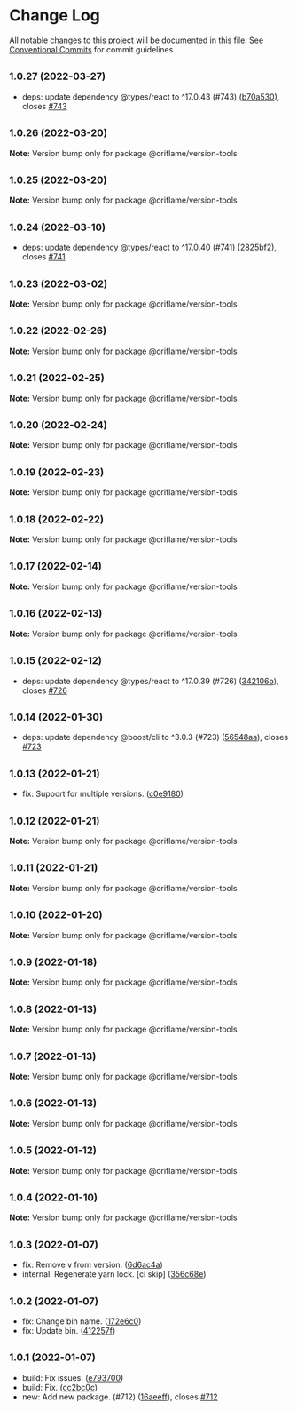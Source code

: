 # Change Log

All notable changes to this project will be documented in this file.
See [Conventional Commits](https://conventionalcommits.org) for commit guidelines.

## <small>1.0.27 (2022-03-27)</small>

* deps: update dependency @types/react to ^17.0.43 (#743) ([b70a530](https://github.com/Oriflame/conventional-changelog-tools/commit/b70a530)), closes [#743](https://github.com/Oriflame/conventional-changelog-tools/issues/743)





## <small>1.0.26 (2022-03-20)</small>

**Note:** Version bump only for package @oriflame/version-tools





## <small>1.0.25 (2022-03-20)</small>

**Note:** Version bump only for package @oriflame/version-tools





## <small>1.0.24 (2022-03-10)</small>

* deps: update dependency @types/react to ^17.0.40 (#741) ([2825bf2](https://github.com/Oriflame/conventional-changelog-tools/commit/2825bf2)), closes [#741](https://github.com/Oriflame/conventional-changelog-tools/issues/741)





## <small>1.0.23 (2022-03-02)</small>

**Note:** Version bump only for package @oriflame/version-tools





## <small>1.0.22 (2022-02-26)</small>

**Note:** Version bump only for package @oriflame/version-tools





## <small>1.0.21 (2022-02-25)</small>

**Note:** Version bump only for package @oriflame/version-tools





## <small>1.0.20 (2022-02-24)</small>

**Note:** Version bump only for package @oriflame/version-tools





## <small>1.0.19 (2022-02-23)</small>

**Note:** Version bump only for package @oriflame/version-tools





## <small>1.0.18 (2022-02-22)</small>

**Note:** Version bump only for package @oriflame/version-tools





## <small>1.0.17 (2022-02-14)</small>

**Note:** Version bump only for package @oriflame/version-tools





## <small>1.0.16 (2022-02-13)</small>

**Note:** Version bump only for package @oriflame/version-tools





## <small>1.0.15 (2022-02-12)</small>

* deps: update dependency @types/react to ^17.0.39 (#726) ([342106b](https://github.com/Oriflame/conventional-changelog-tools/commit/342106b)), closes [#726](https://github.com/Oriflame/conventional-changelog-tools/issues/726)





## <small>1.0.14 (2022-01-30)</small>

* deps: update dependency @boost/cli to ^3.0.3 (#723) ([56548aa](https://github.com/Oriflame/conventional-changelog-tools/commit/56548aa)), closes [#723](https://github.com/Oriflame/conventional-changelog-tools/issues/723)





## <small>1.0.13 (2022-01-21)</small>

* fix: Support for multiple versions. ([c0e9180](https://github.com/Oriflame/conventional-changelog-tools/commit/c0e9180))





## <small>1.0.12 (2022-01-21)</small>

**Note:** Version bump only for package @oriflame/version-tools





## <small>1.0.11 (2022-01-21)</small>

**Note:** Version bump only for package @oriflame/version-tools





## <small>1.0.10 (2022-01-20)</small>

**Note:** Version bump only for package @oriflame/version-tools





## <small>1.0.9 (2022-01-18)</small>

**Note:** Version bump only for package @oriflame/version-tools





## <small>1.0.8 (2022-01-13)</small>

**Note:** Version bump only for package @oriflame/version-tools





## <small>1.0.7 (2022-01-13)</small>

**Note:** Version bump only for package @oriflame/version-tools





## <small>1.0.6 (2022-01-13)</small>

**Note:** Version bump only for package @oriflame/version-tools





## <small>1.0.5 (2022-01-12)</small>

**Note:** Version bump only for package @oriflame/version-tools





## <small>1.0.4 (2022-01-10)</small>

**Note:** Version bump only for package @oriflame/version-tools





## <small>1.0.3 (2022-01-07)</small>

* fix: Remove v from version. ([6d6ac4a](https://github.com/Oriflame/conventional-changelog-tools/commit/6d6ac4a))
* internal: Regenerate yarn lock. [ci skip] ([356c68e](https://github.com/Oriflame/conventional-changelog-tools/commit/356c68e))





## <small>1.0.2 (2022-01-07)</small>

* fix: Change bin name. ([172e6c0](https://github.com/Oriflame/conventional-changelog-tools/commit/172e6c0))
* fix: Update bin. ([412257f](https://github.com/Oriflame/conventional-changelog-tools/commit/412257f))





## <small>1.0.1 (2022-01-07)</small>

* build: Fix issues. ([e793700](https://github.com/Oriflame/conventional-changelog-tools/commit/e793700))
* build: Fix. ([cc2bc0c](https://github.com/Oriflame/conventional-changelog-tools/commit/cc2bc0c))
* new: Add new package. (#712) ([16aeeff](https://github.com/Oriflame/conventional-changelog-tools/commit/16aeeff)), closes [#712](https://github.com/Oriflame/conventional-changelog-tools/issues/712)

